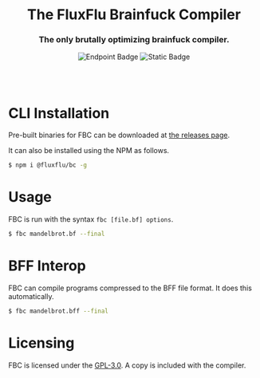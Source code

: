 <h1 align="center">
    The FluxFlu Brainfuck Compiler

</h1>
<h3 align="center">
    The only brutally optimizing brainfuck compiler.
</h3>

<div align="center">

![Endpoint Badge](https://img.shields.io/npm/dt/@fluxflu/bc)
![Static Badge](https://img.shields.io/badge/License-GPL--3.0-blue)
</div>

<br><br>

# CLI Installation
Pre-built binaries for FBC can be downloaded at [the releases page](https://github.com/FluxFlu/fbc/releases/).

It can also be installed using the NPM as follows.

```sh
$ npm i @fluxflu/bc -g
```

# Usage
FBC is run with the syntax `fbc [file.bf] options`.

```sh
$ fbc mandelbrot.bf --final
```

# BFF Interop
FBC can compile programs compressed to the BFF file format. It does this automatically.

```sh
$ fbc mandelbrot.bff --final
```

# Licensing

FBC is licensed under the [GPL-3.0](https://github.com/FluxFlu/fbc/blob/main/LICENSE). A copy is included with the compiler.